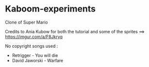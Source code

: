 # Kaboom-experiments

Clone of Super Mario

Credits to Ania Kubow for both the tutorial and some of the sprites ==> https://imgur.com/a/F8Jkryq

No copyright songs used :
* Retrigger - You will die 
* David Jaworski - Warfare